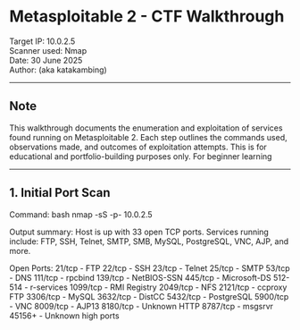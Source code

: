 # Metasploitable 2 - CTF Walkthrough

Target IP: 10.0.2.5  
Scanner used: Nmap  
Date: 30 June 2025  
Author: (aka katakambing)

---

## Note

This walkthrough documents the enumeration and exploitation of services found running on Metasploitable 2. Each step outlines the commands used, observations made, and outcomes of exploitation attempts. This is for educational and portfolio-building purposes only. For beginner learning 

---

## 1. Initial Port Scan

Command:
bash
nmap -sS -p- 10.0.2.5

Output summary:
Host is up with 33 open TCP ports.
Services running include: FTP, SSH, Telnet, SMTP, SMB, MySQL, PostgreSQL, VNC, AJP, and more.

Open Ports:
21/tcp     - FTP
22/tcp     - SSH
23/tcp     - Telnet
25/tcp     - SMTP
53/tcp     - DNS
111/tcp    - rpcbind
139/tcp    - NetBIOS-SSN
445/tcp    - Microsoft-DS
512-514    - r-services
1099/tcp   - RMI Registry
2049/tcp   - NFS
2121/tcp   - ccproxy FTP
3306/tcp   - MySQL
3632/tcp   - DistCC
5432/tcp   - PostgreSQL
5900/tcp   - VNC
8009/tcp   - AJP13
8180/tcp   - Unknown HTTP
8787/tcp   - msgsrvr
45156+     - Unknown high ports


